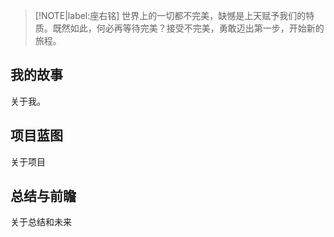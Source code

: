 > [!NOTE|label:座右铭]
> 世界上的一切都不完美，缺憾是上天赋予我们的特质。既然如此，何必再等待完美？接受不完美，勇敢迈出第一步，开始新的旅程。

## 我的故事

关于我。

## 项目蓝图

关于项目

## 总结与前瞻
 
关于总结和未来




